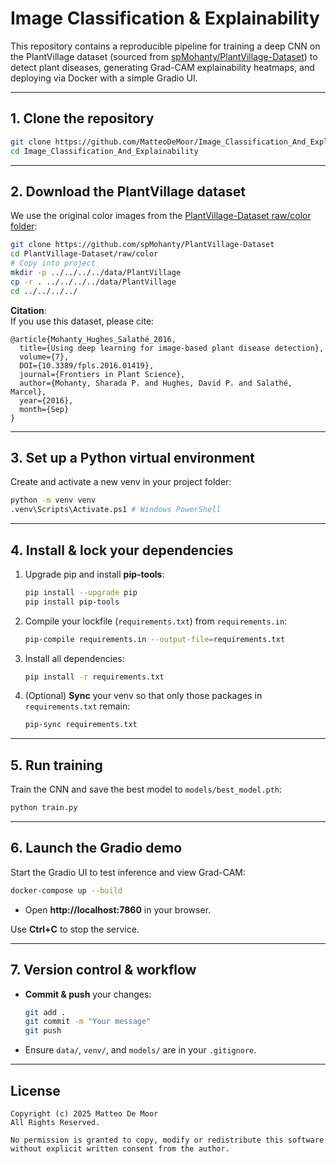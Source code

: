 # Image Classification & Explainability

This repository contains a reproducible pipeline for training a deep CNN on the PlantVillage dataset (sourced from [spMohanty/PlantVillage-Dataset](https://github.com/spMohanty/PlantVillage-Dataset/tree/master/raw/color)) to detect plant diseases, generating Grad-CAM explainability heatmaps, and deploying via Docker with a simple Gradio UI.

---

## 1. Clone the repository

```bash
git clone https://github.com/MatteoDeMoor/Image_Classification_And_Explainability
cd Image_Classification_And_Explainability
```

---

## 2. Download the PlantVillage dataset

We use the original color images from the [PlantVillage-Dataset raw/color folder](https://github.com/spMohanty/PlantVillage-Dataset/tree/master/raw/color):

```bash
git clone https://github.com/spMohanty/PlantVillage-Dataset
cd PlantVillage-Dataset/raw/color
# Copy into project
mkdir -p ../../../../data/PlantVillage
cp -r . ../../../../data/PlantVillage
cd ../../../../
```

**Citation**:  
If you use this dataset, please cite:  
```text
@article{Mohanty_Hughes_Salathé_2016,
  title={Using deep learning for image-based plant disease detection},
  volume={7},
  DOI={10.3389/fpls.2016.01419},
  journal={Frontiers in Plant Science},
  author={Mohanty, Sharada P. and Hughes, David P. and Salathé, Marcel},
  year={2016},
  month={Sep}
}
```

---

## 3. Set up a Python virtual environment

Create and activate a new venv in your project folder:

```bash
python -m venv venv
.venv\Scripts\Activate.ps1 # Windows PowerShell
```

---

## 4. Install & lock your dependencies

1. Upgrade pip and install **pip-tools**:  
   ```bash
   pip install --upgrade pip
   pip install pip-tools
   ```
2. Compile your lockfile (`requirements.txt`) from `requirements.in`:  
   ```bash
   pip-compile requirements.in --output-file=requirements.txt
   ```
3. Install all dependencies:  
   ```bash
   pip install -r requirements.txt
   ```
4. (Optional) **Sync** your venv so that only those packages in `requirements.txt` remain:  
   ```bash
   pip-sync requirements.txt
   ```

---

## 5. Run training

Train the CNN and save the best model to `models/best_model.pth`:

```bash
python train.py
```

---

## 6. Launch the Gradio demo

Start the Gradio UI to test inference and view Grad-CAM:

```bash
docker-compose up --build
```

- Open **http://localhost:7860** in your browser.

Use **Ctrl+C** to stop the service.

---

## 7. Version control & workflow

- **Commit & push** your changes:
  ```bash
  git add .
  git commit -m "Your message"
  git push
  ```
- Ensure `data/`, `venv/`, and `models/` are in your `.gitignore`.

---

## License

```text
Copyright (c) 2025 Matteo De Moor
All Rights Reserved.

No permission is granted to copy, modify or redistribute this software without explicit written consent from the author.
```
